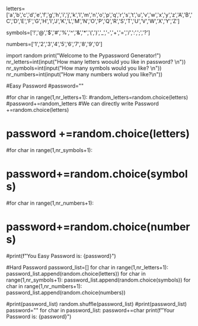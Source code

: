 letters=['a','b','c','d','e','f','g','h','i','j','k','l','m','n','o','p','q','r','s','t','u','v','w','x','y','z','A','B','C','D','E','F','G','H','I','J','K','L','M','N','O','P','Q','R','S','T','U','V','W','X','Y','Z']

symbols=['!','@','$','#','%','^','&','*','(',')','_','-','+','=','/',':',';','?']

numbers=['1','2','3','4','5','6','7','8','9','0']

import random
print("Welcome to the Pypassword Generator!")
nr_letters=int(input("How many letters woould you like in password? \n"))
nr_symbols=int(input("How many symbols would you like? \n"))
nr_numbers=int(input("How many numbers wolud you like?\n"))


#Easy Password
#password=""

#for char in range(1,nr_letters+1):
#random_letters=random.choice(letters)
#password+=random_letters
#We can directly write Password +=random.choice(letters)
#    password +=random.choice(letters)

#for char in range(1,nr_symbols+1):
 #   password+=random.choice(symbols)
    
#for char in range(1,nr_numbers+1):
 #   password+=random.choice(numbers)
    
#print(f"You Easy Password is: {password}")

#Hard Password
password_list=[]
for char in range(1,nr_letters+1):
    password_list.append(random.choice(letters))
for char in range(1,nr_symbols+1):
    password_list.append(random.choice(symbols))
for char in range(1,nr_numbers+1):
    password_list.append(random.choice(numbers))
    
#print(password_list)
random.shuffle(password_list)
#print(password_list)
password=""
for char in password_list:
    password+=char
print(f"Your Password is: {password}")
